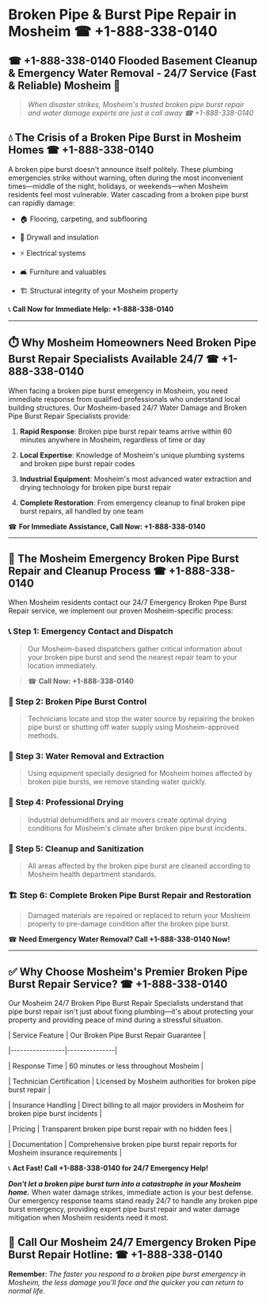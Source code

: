 # Broken Pipe & Burst Pipe Repair in Mosheim ☎ +1-888-338-0140  
## ☎ +1-888-338-0140 Flooded Basement Cleanup & Emergency Water Removal - 24/7 Service (Fast & Reliable) Mosheim 🚨  

> *When disaster strikes, Mosheim's trusted broken pipe burst repair and water damage experts are just a call away ☎ +1-888-338-0140*  

## 💧 The Crisis of a Broken Pipe Burst in Mosheim Homes ☎ +1-888-338-0140  

A broken pipe burst doesn't announce itself politely. These plumbing emergencies strike without warning, often during the most inconvenient times—middle of the night, holidays, or weekends—when Mosheim residents feel most vulnerable. Water cascading from a broken pipe burst can rapidly damage:  

* 🏠 Flooring, carpeting, and subflooring  
* 🧱 Drywall and insulation  
* ⚡ Electrical systems  
* 🛋️ Furniture and valuables  
* 🏗️ Structural integrity of your Mosheim property  

📞 **Call Now for Immediate Help: +1-888-338-0140**  

---  

## ⏱️ Why Mosheim Homeowners Need Broken Pipe Burst Repair Specialists Available 24/7 ☎ +1-888-338-0140  

When facing a broken pipe burst emergency in Mosheim, you need immediate response from qualified professionals who understand local building structures. Our Mosheim-based 24/7 Water Damage and Broken Pipe Burst Repair Specialists provide:  

1. **Rapid Response**: Broken pipe burst repair teams arrive within 60 minutes anywhere in Mosheim, regardless of time or day  
2. **Local Expertise**: Knowledge of Mosheim's unique plumbing systems and broken pipe burst repair codes  
3. **Industrial Equipment**: Mosheim's most advanced water extraction and drying technology for broken pipe burst repair  
4. **Complete Restoration**: From emergency cleanup to final broken pipe burst repairs, all handled by one team  

☎ **For Immediate Assistance, Call Now: +1-888-338-0140**  

---  

## 🔧 The Mosheim Emergency Broken Pipe Burst Repair and Cleanup Process ☎ +1-888-338-0140  

When Mosheim residents contact our 24/7 Emergency Broken Pipe Burst Repair service, we implement our proven Mosheim-specific process:  

### 📞 Step 1: Emergency Contact and Dispatch  
> Our Mosheim-based dispatchers gather critical information about your broken pipe burst and send the nearest repair team to your location immediately.  
> ☎ **Call Now: +1-888-338-0140**  

### 🚿 Step 2: Broken Pipe Burst Control  
> Technicians locate and stop the water source by repairing the broken pipe burst or shutting off water supply using Mosheim-approved methods.  

### 🌊 Step 3: Water Removal and Extraction  
> Using equipment specially designed for Mosheim homes affected by broken pipe bursts, we remove standing water quickly.  

### 💨 Step 4: Professional Drying  
> Industrial dehumidifiers and air movers create optimal drying conditions for Mosheim's climate after broken pipe burst incidents.  

### 🧼 Step 5: Cleanup and Sanitization  
> All areas affected by the broken pipe burst are cleaned according to Mosheim health department standards.  

### 🏗️ Step 6: Complete Broken Pipe Burst Repair and Restoration  
> Damaged materials are repaired or replaced to return your Mosheim property to pre-damage condition after the broken pipe burst.  

☎ **Need Emergency Water Removal? Call +1-888-338-0140 Now!**  

---  

## ✅ Why Choose Mosheim's Premier Broken Pipe Burst Repair Service? ☎ +1-888-338-0140  

Our Mosheim 24/7 Broken Pipe Burst Repair Specialists understand that pipe burst repair isn't just about fixing plumbing—it's about protecting your property and providing peace of mind during a stressful situation.  

| Service Feature | Our Broken Pipe Burst Repair Guarantee |  
|-----------------|---------------|  
| Response Time | 60 minutes or less throughout Mosheim |  
| Technician Certification | Licensed by Mosheim authorities for broken pipe burst repair |  
| Insurance Handling | Direct billing to all major providers in Mosheim for broken pipe burst incidents |  
| Pricing | Transparent broken pipe burst repair with no hidden fees |  
| Documentation | Comprehensive broken pipe burst repair reports for Mosheim insurance requirements |  

📞 **Act Fast! Call +1-888-338-0140 for 24/7 Emergency Help!**  

***Don't let a broken pipe burst turn into a catastrophe in your Mosheim home.*** When water damage strikes, immediate action is your best defense. Our emergency response teams stand ready 24/7 to handle any broken pipe burst emergency, providing expert pipe burst repair and water damage mitigation when Mosheim residents need it most.  

## 📱 Call Our Mosheim 24/7 Emergency Broken Pipe Burst Repair Hotline: ☎ +1-888-338-0140  

**Remember**: *The faster you respond to a broken pipe burst emergency in Mosheim, the less damage you'll face and the quicker you can return to normal life.*